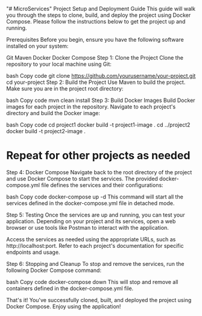 "# MicroServices" 
Project Setup and Deployment Guide
This guide will walk you through the steps to clone, build, and deploy the project using Docker Compose. Please follow the instructions below to get the project up and running.

Prerequisites
Before you begin, ensure you have the following software installed on your system:

Git
Maven
Docker
Docker Compose
Step 1: Clone the Project
Clone the repository to your local machine using Git:

bash
Copy code
git clone https://github.com/yourusername/your-project.git
cd your-project
Step 2: Build the Project
Use Maven to build the project. Make sure you are in the project root directory:

bash
Copy code
mvn clean install
Step 3: Build Docker Images
Build Docker images for each project in the repository. Navigate to each project's directory and build the Docker image:

bash
Copy code
cd project1
docker build -t project1-image .
cd ../project2
docker build -t project2-image .
# Repeat for other projects as needed
Step 4: Docker Compose
Navigate back to the root directory of the project and use Docker Compose to start the services. The provided docker-compose.yml file defines the services and their configurations:

bash
Copy code
docker-compose up -d
This command will start all the services defined in the docker-compose.yml file in detached mode.

Step 5: Testing
Once the services are up and running, you can test your application. Depending on your project and its services, open a web browser or use tools like Postman to interact with the application.

Access the services as needed using the appropriate URLs, such as http://localhost:port. Refer to each project's documentation for specific endpoints and usage.

Step 6: Stopping and Cleanup
To stop and remove the services, run the following Docker Compose command:

bash
Copy code
docker-compose down
This will stop and remove all containers defined in the docker-compose.yml file.

That's it! You've successfully cloned, built, and deployed the project using Docker Compose. Enjoy using the application!
